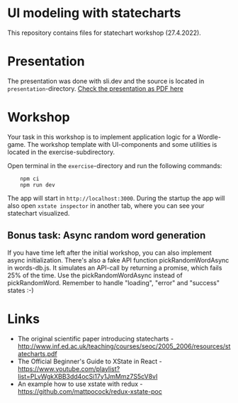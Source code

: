 # UI modeling with statecharts

This repository contains files for statechart workshop (27.4.2022).

# Presentation

The presentation was done with sli.dev and the source is located in `presentation`-directory. 
[Check the presentation as PDF here](https://github.com/KnowitJSTSGuild/ui-modeling-with-statecharts/blob/main/presentation/slides-export.pdf)

# Workshop
Your task in this workshop is to implement application logic for a Wordle-game. The workshop template with UI-components and some
utilities is located in the exercise-subdirectory.

Open terminal in the `exercise`-directory and run the following commands:
```
    npm ci
    npm run dev
```

The app will start in `http://localhost:3000`. During the startup the app will also open `xstate inspector` in another tab, where you can see your statechart visualized.

## Bonus task: Async random word generation
If you have time left after the initial workshop, you can also implement async initialization. There's also a fake API function pickRandomWordAsync in words-db.js. It simulates an API-call by returning a promise, which fails 25% of the time. Use the pickRandomWordAsync instead of pickRandomWord. Remember to handle "loading", "error" and "success" states :-)

# Links
- The original scientific paper introducing statecharts -  http://www.inf.ed.ac.uk/teaching/courses/seoc/2005_2006/resources/statecharts.pdf
- The Official Beginner's Guide to XState in React - https://www.youtube.com/playlist?list=PLvWgkXBB3dd4ocSi17y1JmMmz7S5cV8vI
- An example how to use xstate with redux - https://github.com/mattpocock/redux-xstate-poc
